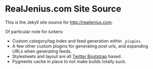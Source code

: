 # RealJenius.com Site Source

This is the Jekyll site source for http://realjenius.com.

Of particular note for lurkers:
* Custom category/tag index and feed generation within `_plugins`.
* A few other custom plugins for generating post urls, and expanding URLs when generating feeds.
* Stylesheets and layout are all [Twitter Bootstrap](twitter.github.com/bootstrap/) based.
* Pygments cache in place to not make builds totally suck.